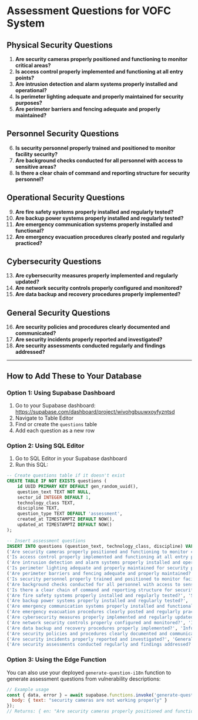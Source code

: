 # Assessment Questions for VOFC System

## Physical Security Questions

1. **Are security cameras properly positioned and functioning to monitor critical areas?**
2. **Is access control properly implemented and functioning at all entry points?**
3. **Are intrusion detection and alarm systems properly installed and operational?**
4. **Is perimeter lighting adequate and properly maintained for security purposes?**
5. **Are perimeter barriers and fencing adequate and properly maintained?**

## Personnel Security Questions

6. **Is security personnel properly trained and positioned to monitor facility security?**
7. **Are background checks conducted for all personnel with access to sensitive areas?**
8. **Is there a clear chain of command and reporting structure for security personnel?**

## Operational Security Questions

9. **Are fire safety systems properly installed and regularly tested?**
10. **Are backup power systems properly installed and regularly tested?**
11. **Are emergency communication systems properly installed and functional?**
12. **Are emergency evacuation procedures clearly posted and regularly practiced?**

## Cybersecurity Questions

13. **Are cybersecurity measures properly implemented and regularly updated?**
14. **Are network security controls properly configured and monitored?**
15. **Are data backup and recovery procedures properly implemented?**

## General Security Questions

16. **Are security policies and procedures clearly documented and communicated?**
17. **Are security incidents properly reported and investigated?**
18. **Are security assessments conducted regularly and findings addressed?**

---

## How to Add These to Your Database

### Option 1: Using Supabase Dashboard
1. Go to your Supabase dashboard: https://supabase.com/dashboard/project/wivohgbuuwxoyfyzntsd
2. Navigate to Table Editor
3. Find or create the `questions` table
4. Add each question as a new row

### Option 2: Using SQL Editor
1. Go to SQL Editor in your Supabase dashboard
2. Run this SQL:

```sql
-- Create questions table if it doesn't exist
CREATE TABLE IF NOT EXISTS questions (
    id UUID PRIMARY KEY DEFAULT gen_random_uuid(),
    question_text TEXT NOT NULL,
    sector_id INTEGER DEFAULT 1,
    technology_class TEXT,
    discipline TEXT,
    question_type TEXT DEFAULT 'assessment',
    created_at TIMESTAMPTZ DEFAULT NOW(),
    updated_at TIMESTAMPTZ DEFAULT NOW()
);

-- Insert assessment questions
INSERT INTO questions (question_text, technology_class, discipline) VALUES
('Are security cameras properly positioned and functioning to monitor critical areas?', 'Physical Security', 'Physical Security'),
('Is access control properly implemented and functioning at all entry points?', 'Physical Security', 'Physical Security'),
('Are intrusion detection and alarm systems properly installed and operational?', 'Physical Security', 'Physical Security'),
('Is perimeter lighting adequate and properly maintained for security purposes?', 'Physical Security', 'Physical Security'),
('Are perimeter barriers and fencing adequate and properly maintained?', 'Physical Security', 'Physical Security'),
('Is security personnel properly trained and positioned to monitor facility security?', 'Physical Security', 'Personnel Security'),
('Are background checks conducted for all personnel with access to sensitive areas?', 'Personnel Security', 'Personnel Security'),
('Is there a clear chain of command and reporting structure for security personnel?', 'Personnel Security', 'Personnel Security'),
('Are fire safety systems properly installed and regularly tested?', 'Safety Systems', 'Operational Security'),
('Are backup power systems properly installed and regularly tested?', 'Infrastructure', 'Operational Security'),
('Are emergency communication systems properly installed and functional?', 'Communication Systems', 'Operational Security'),
('Are emergency evacuation procedures clearly posted and regularly practiced?', 'Safety Systems', 'Operational Security'),
('Are cybersecurity measures properly implemented and regularly updated?', 'Information Technology', 'Cybersecurity'),
('Are network security controls properly configured and monitored?', 'Information Technology', 'Cybersecurity'),
('Are data backup and recovery procedures properly implemented?', 'Information Technology', 'Cybersecurity'),
('Are security policies and procedures clearly documented and communicated?', 'General', 'General Security'),
('Are security incidents properly reported and investigated?', 'General', 'General Security'),
('Are security assessments conducted regularly and findings addressed?', 'General', 'General Security');
```

### Option 3: Using the Edge Function
You can also use your deployed `generate-question-i18n` function to generate assessment questions from vulnerability descriptions:

```javascript
// Example usage
const { data, error } = await supabase.functions.invoke('generate-question-i18n', {
  body: { text: "security cameras are not working properly" }
});
// Returns: { en: "Are security cameras properly positioned and functioning to monitor critical areas?", es: "¿Están las cámaras de seguridad posicionadas y funcionando correctamente para monitorear áreas críticas?" }
```
